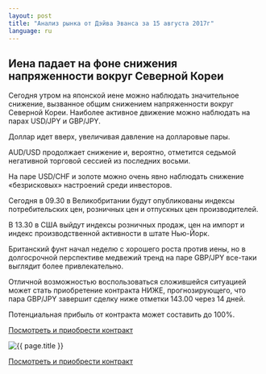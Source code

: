 ```yaml
---
layout: post
title: "Анализ рынка от Дэйва Эванса за 15 августа 2017г"
language: ru
---
```

## Иена падает на фоне снижения напряженности вокруг Северной Кореи

Сегодня утром на японской иене можно наблюдать значительное снижение, вызванное общим снижением напряженности вокруг Северной Кореи. Наиболее активное движение можно наблюдать на парах USD/JPY и GBP/JPY.

Доллар идет вверх, увеличивая давление на долларовые пары.

AUD/USD продолжает снижение и, вероятно, отметится седьмой негативной торговой сессией из последних восьми.

На паре USD/CHF и золоте можно очень явно наблюдать снижение «безрисковых» настроений среди инвесторов.
 
Сегодня в 09.30 в Великобритании будут опубликованы индексы потребительских цен, розничных цен и отпускных цен производителей.

В 13.30 в США выйдут индексы розничных продаж, цен на импорт и индекс производственной активности в штате Нью-Йорк.

Британский фунт начал неделю с хорошего роста против иены, но в долгосрочной перспективе медвежий тренд на паре GBP/JPY все-таки выглядит более привлекательно.

Отличной возможностью воспользоваться сложившейся ситуацией может стать приобретение контракта НИЖЕ, прогнозирующего, что пара GBP/JPY завершит сделку ниже отметки 143.00 через 14 дней. 

Потенциальная прибыль от контракта может составить до 100%. 

<a href="http://record.binary.com/_bivVDfg8lHux76XffYA0JmNd7ZgqdRLk/1/?market=forex&underlying=frxGBPJPY&formname=higherlower&duration_amount=14&duration_units=d&amount=10&amount_type=payout&expiry_type=duration&barrier=143&s=1&t=2zHBFQjJb5c91znMnZmh4J0co5lt24DG" target="_blank">Посмотреть и приобрести контракт</a>

<img src="{{ site.url }}/images/ru-15-aug-17.png" alt="{{ page.title }}"  title="{{ page.title }}">

<a href="%LINK%%?https://www.binary.com/d/trade.cgi?market=forex&underlying=frxGBPJPY&formname=higherlower&duration_amount=14&duration_units=d&amount=10&amount_type=payout&expiry_type=duration&barrier=143&s=1&t=2zHBFQjJb5c91znMnZmh4J0co5lt24DG" target="_blank">Посмотреть и приобрести контракт</a>